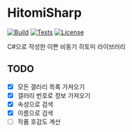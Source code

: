 # HitomiSharp

[![Build](https://img.shields.io/appveyor/ci/phillyai/HitomiSharp/master.svg)](https://ci.appveyor.com/project/phillyai/HitomiSharp)
[![Tests](https://img.shields.io/appveyor/tests/phillyai/HitomiSharp/master.svg)](https://ci.appveyor.com/project/phillyai/HitomiSharp/build/tests)
[![License](https://img.shields.io/badge/License-bbakbbak2-blue.svg)](https://github.com/phillyai/bbakbbak2-license)

C#으로 작성한 이쁜 비동기 히토미 라이브러리

## TODO

- [x] 모든 갤러리 목록 가져오기
- [x] 갤러리 번호로 정보 가져오기
- [x] 속성으로 검색
- [x] 이름으로 검색
- [ ] 작품 호감도 계산
